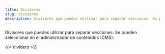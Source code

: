 ```yaml
---
title: Divisores
slug: divisores
description: Divisores que puedes utilizar para separar secciones. Se pueden seleccionar en el administrador de contenidos.
---
```


Divisores que puedes utilizar para separar secciones. Se pueden seleccionar en el administrador de contenidos (CMS).

{{< dividers >}}